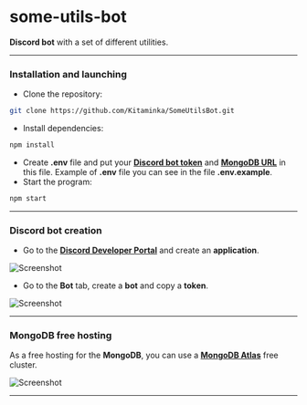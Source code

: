 # some-utils-bot
**Discord bot** with a set of different utilities.
___
### Installation and launching
- Clone the repository:
```bash
git clone https://github.com/Kitaminka/SomeUtilsBot.git
```
- Install dependencies:
```bash
npm install
```
- Create **.env** file and put your [**Discord bot token**](#discord-bot-creation) and [**MongoDB URL**](#mongodb-free-hosting) in this file. Example of **.env** file you can see in the file **.env.example**.
- Start the program:
```bash
npm start
```
___
### Discord bot creation
- Go to the [**Discord Developer Portal**](https://discord.com/developers/applications) and create an **application**.

![Screenshot](https://i.imgur.com/wpxEvSK.png)
- Go to the **Bot** tab, create a **bot** and copy a **token**.

![Screenshot](https://i.imgur.com/aIuxuhW.png)
___
### MongoDB free hosting
As a free hosting for the **MongoDB**, you can use a [**MongoDB Atlas**](https://cloud.mongodb.com) free cluster.

![Screenshot](https://i.imgur.com/KmoA8Gc.png)
___